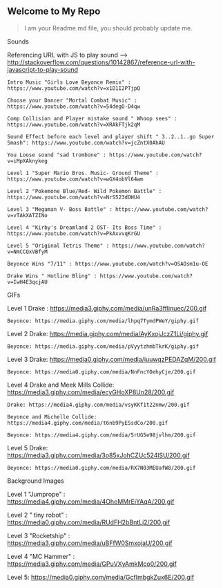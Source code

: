 ## Welcome to My Repo

> I am your Readme.md file, you should probably update me.

Sounds 

Referencing URL with JS to play sound --> http://stackoverflow.com/questions/10142867/reference-url-with-javascript-to-play-sound

    Intro Music "Girls Love Beyonce Remix" : https://www.youtube.com/watch?v=x1D1I2PTjpQ

    Choose your Dancer "Mortal Combat Music" : https://www.youtube.com/watch?v=54degO-D4qw

    Comp Collision and Player mistake sound " Whoop sees" : https://www.youtube.com/watch?v=XRAkFTjk2qM

    Sound Effect before each level and player shift " 3..2..1..go Super Smash": https://www.youtube.com/watch?v=jcZntX0AhAU

    You Loose sound "sad trombone" : https://www.youtube.com/watch?v=iMpXAknykeg

    Level 1 "Super Mario Bros. Music- Ground Theme" : https://www.youtube.com/watch?v=wGX4obVl64wm

    Level 2 "Pokemone Blue/Red- Wild Pokemon Battle" : https://www.youtube.com/watch?v=NrS523dOHU4

    Level 3 "Megaman V- Boss Battle" : https://www.youtube.com/watch?v=vTAkXATZINo

    Level 4 "Kirby's Dreamland 2 OST- Its Boss Time" : https://www.youtube.com/watch?v=PkAxvvqKrGU

    Level 5 "Original Tetris Theme" : https://www.youtube.com/watch?v=NmCCQxVBfyM

    Beyonce Wins "7/11" : https://www.youtube.com/watch?v=OSAOsm1u-OE

    Drake Wins " Hotline Bling" : https://www.youtube.com/watch?v=IwH4E3qcjAU

GIFs

  Level 1
    Drake : https://media3.giphy.com/media/unRa3ffljnuec/200.gif

    Beyonce: https://media.giphy.com/media/lhpq7TymdPWeY/giphy.gif

  Level 2 
    Drake: https://media.giphy.com/media/AyKxojJczZ1Li/giphy.gif

    Beyonce: https://media.giphy.com/media/pVyytzhmbTkrK/giphy.gif

  Level 3
    Drake: https://media0.giphy.com/media/iuuwqzPEDAZqM/200.gif

    Beyonce: https://media0.giphy.com/media/NnFncYOehyCje/200.gif

  Level 4
    Drake and Meek Mills Collide: https://media3.giphy.com/media/ecyGHoXP8Un28/200.gif

    Drake: https://media4.giphy.com/media/vsyKKf1t22nmw/200.gif

    Beyonce and Michelle Collide: https://media4.giphy.com/media/t6nb9PyESsdCo/200.gif

    Beyonce: https://media4.giphy.com/media/5rUG5e98jvlhm/200.gif

  Level 5
    Drake: https://media3.giphy.com/media/3o85xJohCZUc524lSU/200.gif

    Beyonce: https://media0.giphy.com/media/RX7N03MEUafW8/200.gif

Background Images 

  Level 1 "Jumprope" : https://media4.giphy.com/media/4OhoMMrEiYAqA/200.gif

  Level 2 " tiny robot" : https://media0.giphy.com/media/RUdFH2bBntLj2/200.gif 

  Level 3 "Rocketship" : https://media3.giphy.com/media/uBFfW0SmxojaU/200.gif 

  Level 4 "MC Hammer" :  https://media3.giphy.com/media/GPuVXyAmkMco0/200.gif 

  Level 5: https://media0.giphy.com/media/GcfImbgkZux6E/200.gif
